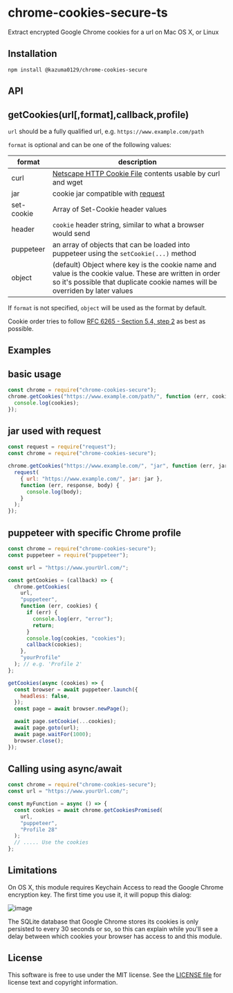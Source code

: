 # chrome-cookies-secure-ts

Extract encrypted Google Chrome cookies for a url on Mac OS X, or Linux

## Installation

```
npm install @kazuma0129/chrome-cookies-secure
```

## API

## getCookies(url[,format],callback,profile)

`url` should be a fully qualified url, e.g. `https://www.example.com/path`

`format` is optional and can be one of the following values:

| format     | description                                                                                                                                                                            |
| ---------- | -------------------------------------------------------------------------------------------------------------------------------------------------------------------------------------- |
| curl       | [Netscape HTTP Cookie File](http://curl.haxx.se/docs/http-cookies.html) contents usable by curl and wget                                                                               |
| jar        | cookie jar compatible with [request](https://www.npmjs.org/package/request)                                                                                                            |
| set-cookie | Array of Set-Cookie header values                                                                                                                                                      |
| header     | `cookie` header string, similar to what a browser would send                                                                                                                           |
| puppeteer  | an array of objects that can be loaded into puppeteer using the `setCookie(...)` method                                                                                                |
| object     | (default) Object where key is the cookie name and value is the cookie value. These are written in order so it's possible that duplicate cookie names will be overriden by later values |

If `format` is not specified, `object` will be used as the format by default.

Cookie order tries to follow [RFC 6265 - Section 5.4, step 2](http://tools.ietf.org/html/rfc6265#section-5.4) as best as possible.

## Examples

## basic usage

```javascript
const chrome = require("chrome-cookies-secure");
chrome.getCookies("https://www.example.com/path/", function (err, cookies) {
  console.log(cookies);
});
```

## jar used with request

```javascript
const request = require("request");
const chrome = require("chrome-cookies-secure");

chrome.getCookies("https://www.example.com/", "jar", function (err, jar) {
  request(
    { url: "https://www.example.com/", jar: jar },
    function (err, response, body) {
      console.log(body);
    }
  );
});
```

## puppeteer with specific Chrome profile

```javascript
const chrome = require("chrome-cookies-secure");
const puppeteer = require("puppeteer");

const url = "https://www.yourUrl.com/";

const getCookies = (callback) => {
  chrome.getCookies(
    url,
    "puppeteer",
    function (err, cookies) {
      if (err) {
        console.log(err, "error");
        return;
      }
      console.log(cookies, "cookies");
      callback(cookies);
    },
    "yourProfile"
  ); // e.g. 'Profile 2'
};

getCookies(async (cookies) => {
  const browser = await puppeteer.launch({
    headless: false,
  });
  const page = await browser.newPage();

  await page.setCookie(...cookies);
  await page.goto(url);
  await page.waitFor(1000);
  browser.close();
});
```

## Calling using async/await

```javascript
const chrome = require("chrome-cookies-secure");
const url = "https://www.yourUrl.com/";

const myFunction = async () => {
  const cookies = await chrome.getCookiesPromised(
    url,
    "puppeteer",
    "Profile 28"
  );
  // ..... Use the cookies
};
```

## Limitations

On OS X, this module requires Keychain Access to read the Google Chrome encryption key. The first time you use it, it will popup this dialog:

![image](https://raw.githubusercontent.com/bertrandom/chrome-cookies-secure/gh-pages/access.png)

The SQLite database that Google Chrome stores its cookies is only persisted to every 30 seconds or so, so this can explain while you'll see a delay between which cookies your browser has access to and this module.

## License

This software is free to use under the MIT license. See the [LICENSE file][] for license text and copyright information.

[license file]: https://github.com/bertrandom/chrome-cookies-secure/blob/master/LICENSE.md

